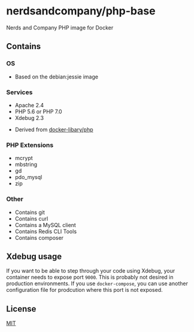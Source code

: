 # nerdsandcompany/php-base
Nerds and Company PHP image for Docker

## Contains

### OS
 - Based on the debian:jessie image

### Services
 - Apache 2.4
 - PHP 5.6 or PHP 7.0
 - Xdebug 2.3

* Derived from [docker-libary/php](https://github.com/docker-library/php/tree/master/5.6/apache)

### PHP Extensions
 - mcrypt
 - mbstring
 - gd
 - pdo_mysql
 - zip

### Other
 - Contains git
 - Contains curl
 - Contains a MySQL client
 - Contains Redis CLI Tools
 - Contains composer

## Xdebug usage

If you want to be able to step through your code using Xdebug, your container needs to expose port `9000`.
This is probably not desired in production environments. If you use `docker-compose`, you can use another
configuration file for prodcution where this port is not exposed.

## License
[MIT](LICENSE)
